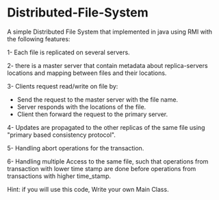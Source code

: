Distributed-File-System
=======================

A simple Distributed File System that implemented in java using RMI with the following features:               

1- Each file is replicated on several servers.

2- there is a master server that contain metadata about replica-servers locations and mapping between files and their locations.

3- Clients request read/write on file by:
  - Send the request to the master server with the file name.
  - Server responds with the locations of the file.
  - Client then forward the request to the primary server.

4- Updates are propagated to the other replicas of the same file using "primary based consistency protocol".

5- Handling abort operations for the transaction.

6- Handling multiple Access to the same file, such that operations from transaction with lower time stamp are done before operations from transactions with higher time_stamp.

Hint: if you will use this code, Write your own Main Class.
